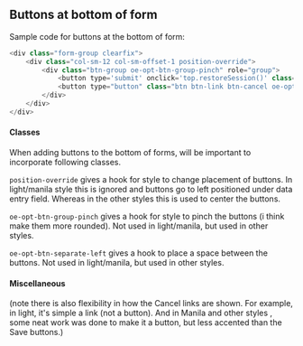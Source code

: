 Buttons at bottom of form
-----
Sample code for buttons at the bottom of form:

```php
<div class="form-group clearfix">
    <div class="col-sm-12 col-sm-offset-1 position-override">
        <div class="btn-group oe-opt-btn-group-pinch" role="group">
            <button type='submit' onclick='top.restoreSession()' class="btn btn-default btn-save"><?php echo xlt('Save'); ?></button>
            <button type="button" class="btn btn-link btn-cancel oe-opt-btn-separate-left" onclick="top.restoreSession(); location.href='<?php echo "$rootdir/patient_file/encounter/$returnurl";?>';"><?php echo xlt('Cancel');?></button>
        </div>
    </div>
</div>
```
#### Classes
When adding buttons to the bottom of forms, will be important to incorporate following classes.

`position-override` gives a hook for style to change placement of buttons. In light/manila style this is ignored and buttons go to left positioned under data entry field. Whereas in the other styles this is used to center the buttons.

`oe-opt-btn-group-pinch` gives a hook for style to pinch the buttons (i think make them more rounded). Not used in light/manila, but used in other styles.

`oe-opt-btn-separate-left` gives a hook to place a space between the buttons. Not used in light/manila, but used in other styles.

#### Miscellaneous

(note there is also flexibility in how the Cancel links are shown. For example, in light, it's simple a link (not a button). And in Manila and other styles , some neat work was done to make it a button, but less accented than the Save buttons.)
